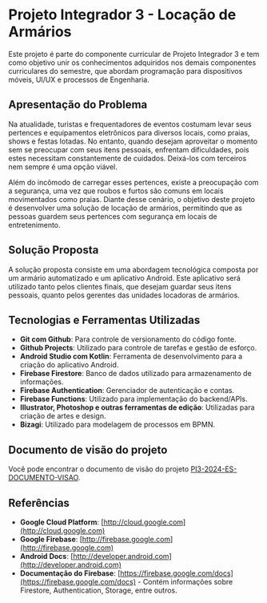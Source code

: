 # Projeto Integrador 3 - Locação de Armários

Este projeto é parte do componente curricular de Projeto Integrador 3 e tem como objetivo unir os conhecimentos adquiridos nos demais componentes curriculares do semestre, que abordam programação para dispositivos móveis, UI/UX e processos de Engenharia.

## Apresentação do Problema

Na atualidade, turistas e frequentadores de eventos costumam levar seus pertences e equipamentos eletrônicos para diversos locais, como praias, shows e festas lotadas. No entanto, quando desejam aproveitar o momento sem se preocupar com seus itens pessoais, enfrentam dificuldades, pois estes necessitam constantemente de cuidados. Deixá-los com terceiros nem sempre é uma opção viável.

Além do incômodo de carregar esses pertences, existe a preocupação com a segurança, uma vez que roubos e furtos são comuns em locais movimentados como praias. Diante desse cenário, o objetivo deste projeto é desenvolver uma solução de locação de armários, permitindo que as pessoas guardem seus pertences com segurança em locais de entretenimento.

## Solução Proposta

A solução proposta consiste em uma abordagem tecnológica composta por um armário automatizado e um aplicativo Android. Este aplicativo será utilizado tanto pelos clientes finais, que desejam guardar seus itens pessoais, quanto pelos gerentes das unidades locadoras de armários.

## Tecnologias e Ferramentas Utilizadas

- **Git com Github**: Para controle de versionamento do código fonte.
- **Github Projects**: Utilizado para controle de tarefas e gestão de esforço.
- **Android Studio com Kotlin**: Ferramenta de desenvolvimento para a criação do aplicativo Android.
- **Firebase Firestore**: Banco de dados utilizado para armazenamento de informações.
- **Firebase Authentication**: Gerenciador de autenticação e contas.
- **Firebase Functions**: Utilizado para implementação do backend/APIs.
- **Illustrator, Photoshop e outras ferramentas de edição**: Utilizadas para criação de artes e design.
- **Bizagi**: Utilizado para modelagem de processos em BPMN.

## Documento de visão do projeto

Você pode encontrar o documento de visão do projeto [PI3-2024-ES-DOCUMENTO-VISAO](https://puc-campinas.instructure.com/courses/52698/assignments/153501).

## Referências

- **Google Cloud Platform**: [http://cloud.google.com](http://cloud.google.com)
- **Google Firebase**: [http://firebase.google.com](http://firebase.google.com)
- **Android Docs**: [http://developer.android.com](http://developer.android.com)
- **Documentação do Firebase**: [https://firebase.google.com/docs](https://firebase.google.com/docs) - Contém informações sobre Firestore, Authentication, Storage, entre outros.
